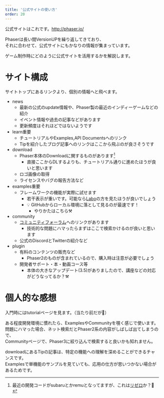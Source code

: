 ```yaml
---
title: '公式サイトの使い方'
order: 20
---
```


公式サイトはこれです。http://phaser.io/

Phaserは長い間VersionUPを繰り返してきており、  
それに合わせて、公式サイトにもかなりの情報が集まっています。

ゲーム制作時にどのように公式サイトを活用するかを解説します。

# サイト構成
サイトトップにあるリンクより、個別の情報へと飛べます。

- news
  - 最新の公式のupdate情報や、Phaser製の最近のインディーゲームなどの紹介
  - イベント情報や過去の記事などがあります
  - 更新頻度はそれほどではないようです
- learn<Badge color="red">重要</Badge>
  - チュートリアルやExamples,API Documentsへのリンク
  - Tipを紹介したブログ記事へのリンクはここから飛ぶのが良さそうです
- download
  - Phaser本体のDownloadに関するものがあります[^1]
    - 直接ここからDLするよりも、チュートリアル通りに進めたほうが良いと思います
  - ロゴ画像の取得
  - ライセンスやバグの報告方法など
- examples<Badge color="red">重要</Badge>
  - フレームワークの機能が実際に試せます
    - 若干表示が重いです。可能なら[Labo](http://labs.phaser.io/index.html)の方を見たほうが良いでしょう
    - 💡 GitHubからローカル環境に落として見るのが最速です！
      - やりかたはこちら:hammer_and_pick:
- community
  - [コミュニティフォーラム](https://phaser.discourse.group/)へのリンクがあります
    - 技術的な問題にハマったらまずはここで検索かけるのが良いと思います
  - 公式のDiscordとTwitterの紹介など
- plugin
  - 有料のコンテンツの販売など
    - Phaser2のものが含まれているので、購入時は注意が必要でしょう
  - 開発者サポート・本・動画コース等
    - 本体の大きなアップデート(3.5)がありましたので、講座などの対応がどうなってるか？:hammer_and_pick:

# 個人的な感想
入門時にはtutorialページを見ます。（当たり前だが😤）

ある程度開発環境に慣れたら、ExamplesやCommunityを覗く感じで使います。  
問題にハマった場合、ネット検索だとPhaser2系の内容がしばしば出てしまうので、  
Communityページで、Phaser3に絞り込んで検索すると良いかも知れません。

downloadにあるTipの記事は、特定の機能への理解を深めることができるチャンスです。  
Examplesで単機能のサンプルを見ていても、応用の仕方が思いつかない場合があるためです。


  [^1]: 最近の開発コードがsubaruとかremuとなってますが、これは[リゼロ](http://re-zero-anime.jp/tv/)か？🤔
